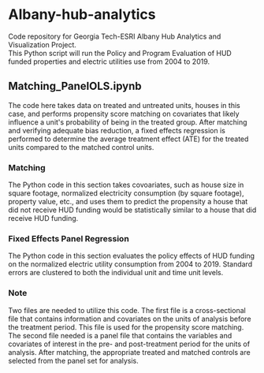 # Albany-hub-analytics
Code repository for Georgia Tech-ESRI Albany Hub Analytics and Visualization Project.  
This Python script will run the Policy and Program Evaluation of HUD funded properties and electric utilities use from 2004 to 2019.

## Matching_PanelOLS.ipynb
The code here takes data on treated and untreated units, houses in this case, and performs propensity score matching on covariates that likely influence a unit's probability of being in the treated group. After matching and verifying adequate bias reduction, a fixed effects regression is performed to determine the average treatment effect (ATE) for the treated units compared to the matched control units.

### Matching
The Python code in this section takes covoariates, such as house size in square footage, normalized electricity consumption (by square footage), property value, etc., and uses them to predict the propensity a house that did not receive HUD funding would be statistically similar to a house that did receive HUD funding.

### Fixed Effects Panel Regression
The Python code in this section evaluates the policy effects of HUD funding on the normalized electric utility consumption from 2004 to 2019. Standard errors are clustered to both the individual unit and time unit levels.

### Note
Two files are needed to utilize this code. The first file is a cross-sectional file that contains information and covariates on the units of analysis before the treatment period. This file is used for the propensity score matching. The second file needed is a panel file that contains the variables and covariates of interest in the pre- and post-treatment period for the units of analysis. After matching, the appropriate treated and matched controls are selected from the panel set for analysis.
